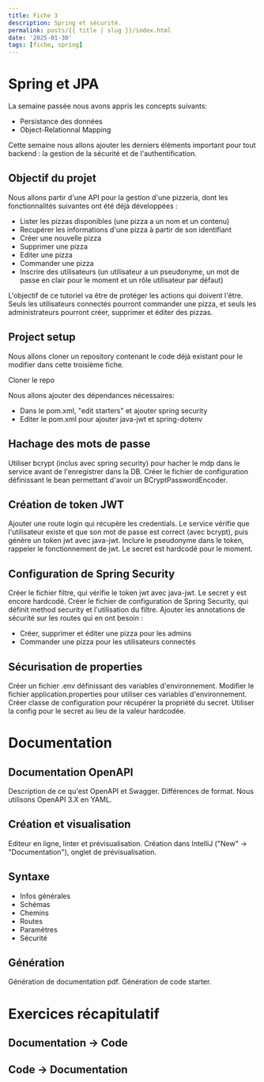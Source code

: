 ```yaml
---
title: Fiche 3
description: Spring et sécurité.
permalink: posts/{{ title | slug }}/index.html
date: '2025-01-30'
tags: [fiche, spring]
---
```


# Spring et JPA

La semaine passée nous avons appris les concepts suivants:

- Persistance des données
- Object-Relationnal Mapping

Cette semaine nous allons ajouter les derniers éléments important pour tout backend : la gestion de la sécurité et de l'authentification.

## Objectif du projet

Nous allons partir d'une API pour la gestion d'une pizzeria, dont les fonctionnalités suivantes ont été déjà développées :

- Lister les pizzas disponibles (une pizza a un nom et un contenu)
- Recupérer les informations d'une pizza à partir de son identifiant
- Créer une nouvelle pizza
- Supprimer une pizza
- Editer une pizza
- Commander une pizza
- Inscrire des utilisateurs (un utilisateur a un pseudonyme, un mot de passe en clair pour le moment et un rôle utilisateur par défaut)

L'objectif de ce tutoriel va être de protéger les actions qui doivent l'être. Seuls les utilisateurs connectés pourront commander une pizza, et seuls les administrateurs pourront créer, supprimer et éditer des pizzas.

## Project setup

Nous allons cloner un repository contenant le code déjà existant pour le modifier dans cette troisième fiche.

Cloner le repo

Nous allons ajouter des dépendances nécessaires:
- Dans le pom.xml, "edit starters" et ajouter spring security
- Editer le pom.xml pour ajouter java-jwt et spring-dotenv

## Hachage des mots de passe

Utiliser bcrypt (inclus avec spring security) pour hacher le mdp dans le service avant de l'enregistrer dans la DB.
Créer le fichier de configuration définissant le bean permettant d'avoir un BCryptPasswordEncoder.

## Création de token JWT

Ajouter une route login qui récupère les credentials. Le service vérifie que l'utilisateur existe et que son mot de passe est correct (avec bcrypt), puis génère un token jwt avec java-jwt. Inclure le pseudonyme dans le token, rappeler le fonctionnement de jwt. Le secret est hardcodé pour le moment.

## Configuration de Spring Security

Créer le fichier filtre, qui vérifie le token jwt avec java-jwt. Le secret y est encore hardcodé.
Créer le fichier de configuration de Spring Security, qui définit method security et l'utilisation du filtre.
Ajouter les annotations de sécurité sur les routes qui en ont besoin :
- Créer, supprimer et éditer une pizza pour les admins
- Commander une pizza pour les utilisateurs connectés

## Sécurisation de properties

Créer un fichier .env définissant des variables d'environnement.
Modifier le fichier application.properties pour utiliser ces variables d'environnement.
Créer classe de configuration pour récupérer la propriété du secret.
Utiliser la config pour le secret au lieu de la valeur hardcodée.

# Documentation

## Documentation OpenAPI

Description de ce qu'est OpenAPI et Swagger.
Différences de format. Nous utilisons OpenAPI 3.X en YAML.

## Création et visualisation

Editeur en ligne, linter et prévisualisation.
Création dans IntelliJ ("New" -> "Documentation"), onglet de prévisualisation.

## Syntaxe

- Infos générales
- Schémas
- Chemins
- Routes
- Paramètres
- Sécurité

## Génération

Génération de documentation pdf.
Génération de code starter.

# Exercices récapitulatif

## Documentation -> Code

## Code -> Documentation


